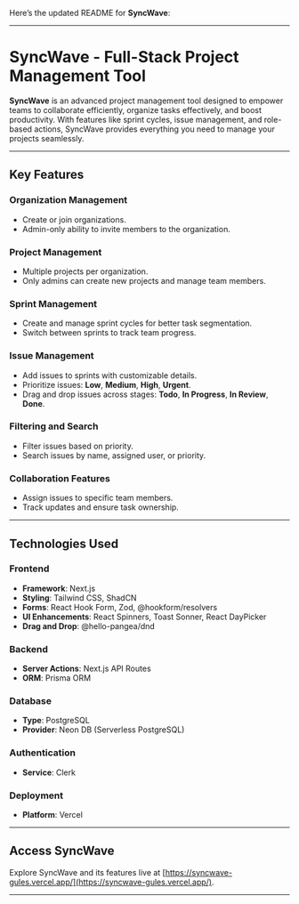 Here’s the updated README for **SyncWave**:

---

# SyncWave - Full-Stack Project Management Tool  

**SyncWave** is an advanced project management tool designed to empower teams to collaborate efficiently, organize tasks effectively, and boost productivity. With features like sprint cycles, issue management, and role-based actions, SyncWave provides everything you need to manage your projects seamlessly.  

---

## Key Features  

### **Organization Management**  
- Create or join organizations.  
- Admin-only ability to invite members to the organization.  

### **Project Management**  
- Multiple projects per organization.  
- Only admins can create new projects and manage team members.  

### **Sprint Management**  
- Create and manage sprint cycles for better task segmentation.  
- Switch between sprints to track team progress.  

### **Issue Management**  
- Add issues to sprints with customizable details.  
- Prioritize issues: **Low**, **Medium**, **High**, **Urgent**.  
- Drag and drop issues across stages: **Todo**, **In Progress**, **In Review**, **Done**.  

### **Filtering and Search**  
- Filter issues based on priority.  
- Search issues by name, assigned user, or priority.  

### **Collaboration Features**  
- Assign issues to specific team members.  
- Track updates and ensure task ownership.  

---

## Technologies Used  

### **Frontend**  
- **Framework**: Next.js  
- **Styling**: Tailwind CSS, ShadCN
- **Forms**: React Hook Form, Zod, @hookform/resolvers  
- **UI Enhancements**: React Spinners, Toast Sonner, React DayPicker  
- **Drag and Drop**: @hello-pangea/dnd  

### **Backend**  
- **Server Actions**: Next.js API Routes  
- **ORM**: Prisma ORM  

### **Database**  
- **Type**: PostgreSQL  
- **Provider**: Neon DB (Serverless PostgreSQL)  

### **Authentication**  
- **Service**: Clerk  

### **Deployment**  
- **Platform**: Vercel  

---

## Access SyncWave  

Explore SyncWave and its features live at [https://syncwave-gules.vercel.app/](https://syncwave-gules.vercel.app/).  

---
